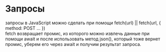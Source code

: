 # Запросы

запросы в JavaScript можно сделать при помощи fetch(url) || fetch(url, { method: POST ... })  
fetch возвращает промис, из которого можно извлечь данные при помощи await и после использовать метод json(), который тоже вернет промис, уберем его через await и получим результат запроса. 